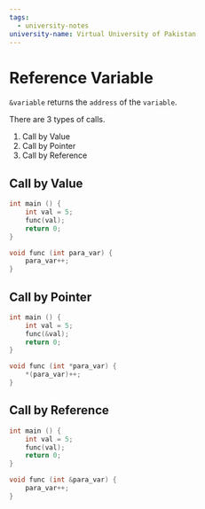 ```yaml
---
tags:
  - university-notes
university-name: Virtual University of Pakistan
---
```


# Reference Variable
`&variable` returns the `address` of the `variable`.

There are 3 types of calls.
1. Call by Value
2. Call by Pointer
3. Call by Reference

## Call by Value

```cpp
int main () {
	int val = 5;
	func(val);
	return 0;
}

void func (int para_var) {
	para_var++;
}
```

## Call by Pointer

```cpp
int main () {
	int val = 5;
	func(&val);
	return 0;
}

void func (int *para_var) {
	*(para_var)++;
}
```

## Call by Reference

```cpp
int main () {
	int val = 5;
	func(val);
	return 0;
}

void func (int &para_var) {
	para_var++;
}
```
